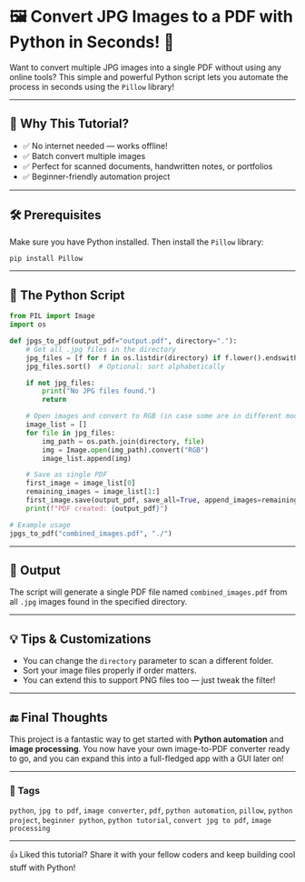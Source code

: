 
# 🖼️ Convert JPG Images to a PDF with Python in Seconds! 🐍

Want to convert multiple JPG images into a single PDF without using any online tools? This simple and powerful Python script lets you automate the process in seconds using the `Pillow` library!

---

## 📌 Why This Tutorial?

- ✅ No internet needed — works offline!
- ✅ Batch convert multiple images
- ✅ Perfect for scanned documents, handwritten notes, or portfolios
- ✅ Beginner-friendly automation project

---

## 🛠️ Prerequisites

Make sure you have Python installed. Then install the `Pillow` library:

```bash
pip install Pillow
```

---

## 🧠 The Python Script

```python
from PIL import Image
import os

def jpgs_to_pdf(output_pdf="output.pdf", directory="."):
    # Get all .jpg files in the directory
    jpg_files = [f for f in os.listdir(directory) if f.lower().endswith(".jpg")]
    jpg_files.sort()  # Optional: sort alphabetically

    if not jpg_files:
        print("No JPG files found.")
        return

    # Open images and convert to RGB (in case some are in different modes)
    image_list = []
    for file in jpg_files:
        img_path = os.path.join(directory, file)
        img = Image.open(img_path).convert("RGB")
        image_list.append(img)

    # Save as single PDF
    first_image = image_list[0]
    remaining_images = image_list[1:]
    first_image.save(output_pdf, save_all=True, append_images=remaining_images)
    print(f"PDF created: {output_pdf}")

# Example usage
jpgs_to_pdf("combined_images.pdf", "./")
```

---

## 📂 Output

The script will generate a single PDF file named `combined_images.pdf` from all `.jpg` images found in the specified directory.

---

## 💡 Tips & Customizations

- You can change the `directory` parameter to scan a different folder.
- Sort your image files properly if order matters.
- You can extend this to support PNG files too — just tweak the filter!

---

## 🔚 Final Thoughts

This project is a fantastic way to get started with **Python automation** and **image processing**. You now have your own image-to-PDF converter ready to go, and you can expand this into a full-fledged app with a GUI later on!

---

### 🔖 Tags

`python`, `jpg to pdf`, `image converter`, `pdf`, `python automation`, `pillow`, `python project`, `beginner python`, `python tutorial`, `convert jpg to pdf`, `image processing`

---

👍 Liked this tutorial? Share it with your fellow coders and keep building cool stuff with Python!
